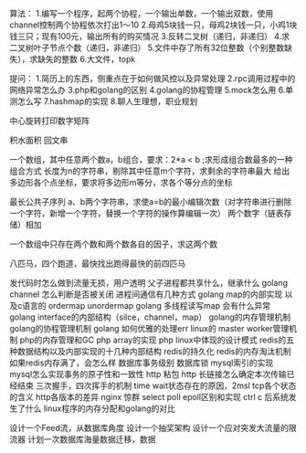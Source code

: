 
算法：
1.编写一个程序，起两个协程，一个输出单数，一个输出双数，使用channel控制两个协程依次打出1～10
2.母鸡5块钱一只，母鸡2块钱一只，小鸡1块钱三只；现有100元，输出所有的购买情况
3.反转二叉树（递归，非递归）
4.求二叉树叶子节点个数（递归，非递归）
5.文件中存了所有32位整数（个别整数缺失），求缺失的整数
6.大文件，topk

提问：
1.简历上的东西，侧重点在于如何做风控以及异常处理
2.rpc调用过程中的网络异常怎么办
3.php和golang的区别
4.golang的协程管理
5.mock怎么用
6.单测怎么写
7.hashmap的实现
8.聊人生理想，职业规划


中心旋转打印数字矩阵

积水面积
回文串

一个数组，其中任意两个数a，b组合，要求：2*a < b ;求形成组合数最多的一种组合方式
长度为n的字符串，剔除其中任意m个字符，求剩余的字符串最大
给出多边形各个点坐标，要求将多边形m等分，求各个等分点的坐标

最长公共子序列
a、b两个字符串，求使a=b的最小编辑次数（对字符串进行删除一个字符，新增一个字符，替换一个字符的操作算编辑一次）
两个数字（链表存储）相加

一个数组中只存在两个数和两个数各自的因子，求这两个数

八匹马，四个跑道，最快找出跑得最快的前四匹马

发代码时怎么做到流量无损，用户透明
父子进程都共享什么，继承什么
golang channel 怎么判断是否被关闭
进程间通信有几种方式
golang map的内部实现 以及c语言的 ordermap unordermap
golang 多线程读写map 会有什么异常
golang interface的内部结构（silce，channel，map）
golang的内存管理机制
golang的协程管理机制
golang 如何优雅的处理err
linux的 master worker管理机制
php的内存管理和GC
php array的实现
php linux中体现的设计模式
redis的五种数据结构以及内部实现的十几种内部结构
redis的持久化
redis的内存淘汰机制
如果redis内存满了，会怎么样
数据库事务级别
数据库锁
mysql索引的实现
mysql怎么实现事务的原子性和一致性
http 粘包
http 长链接怎么确定本次传输已经结束
三次握手，四次挥手的机制
time wait状态存在的原因，2msl
tcp各个状态的含义
http各版本的差异
nginx 惊群
select poll epoll区别和实现
ctrl c 后系统发生了什么
linux程序的内存分配和golang的对比

设计一个Feed流，从数据库角度
设计一个抽奖架构
设计一个应对突发大流量的限流器
计划一次数据库海量数据迁移，数据

